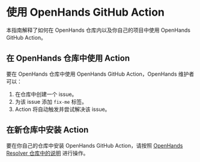 # 使用 OpenHands GitHub Action

本指南解释了如何在 OpenHands 仓库内以及你自己的项目中使用 OpenHands GitHub Action。

## 在 OpenHands 仓库中使用 Action

要在 OpenHands 仓库中使用 OpenHands GitHub Action，OpenHands 维护者可以：

1. 在仓库中创建一个 issue。
2. 为该 issue 添加 `fix-me` 标签。
3. Action 将自动触发并尝试解决该 issue。

## 在新仓库中安装 Action

要在你自己的仓库中安装 OpenHands GitHub Action，请按照 [OpenHands Resolver 仓库中的说明](https://github.com/All-Hands-AI/openhands/resolver#using-the-github-actions-workflow) 进行操作。

